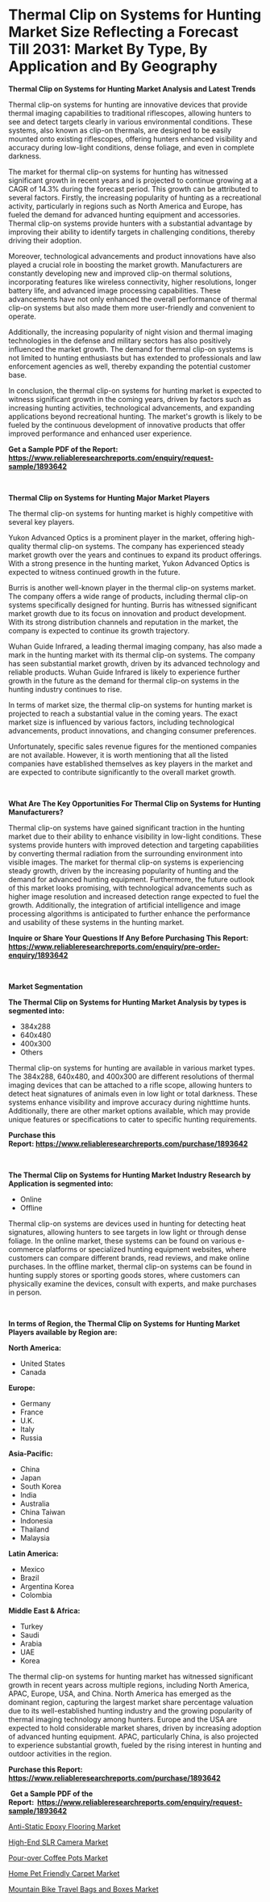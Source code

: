 <p><h1>Thermal Clip on Systems for Hunting Market Size Reflecting a Forecast Till 2031: Market By Type, By Application and By Geography</h1></p><p><strong>Thermal Clip on Systems for Hunting Market Analysis and Latest Trends</strong></p>
<p><p>Thermal clip-on systems for hunting are innovative devices that provide thermal imaging capabilities to traditional riflescopes, allowing hunters to see and detect targets clearly in various environmental conditions. These systems, also known as clip-on thermals, are designed to be easily mounted onto existing riflescopes, offering hunters enhanced visibility and accuracy during low-light conditions, dense foliage, and even in complete darkness.</p><p>The market for thermal clip-on systems for hunting has witnessed significant growth in recent years and is projected to continue growing at a CAGR of 14.3% during the forecast period. This growth can be attributed to several factors. Firstly, the increasing popularity of hunting as a recreational activity, particularly in regions such as North America and Europe, has fueled the demand for advanced hunting equipment and accessories. Thermal clip-on systems provide hunters with a substantial advantage by improving their ability to identify targets in challenging conditions, thereby driving their adoption.</p><p>Moreover, technological advancements and product innovations have also played a crucial role in boosting the market growth. Manufacturers are constantly developing new and improved clip-on thermal solutions, incorporating features like wireless connectivity, higher resolutions, longer battery life, and advanced image processing capabilities. These advancements have not only enhanced the overall performance of thermal clip-on systems but also made them more user-friendly and convenient to operate.</p><p>Additionally, the increasing popularity of night vision and thermal imaging technologies in the defense and military sectors has also positively influenced the market growth. The demand for thermal clip-on systems is not limited to hunting enthusiasts but has extended to professionals and law enforcement agencies as well, thereby expanding the potential customer base.</p><p>In conclusion, the thermal clip-on systems for hunting market is expected to witness significant growth in the coming years, driven by factors such as increasing hunting activities, technological advancements, and expanding applications beyond recreational hunting. The market's growth is likely to be fueled by the continuous development of innovative products that offer improved performance and enhanced user experience.</p></p>
<p><strong>Get a Sample PDF of the Report:&nbsp; <a href="https://www.reliableresearchreports.com/enquiry/request-sample/1893642">https://www.reliableresearchreports.com/enquiry/request-sample/1893642</a></strong></p>
<p>&nbsp;</p>
<p><strong>Thermal Clip on Systems for Hunting Major Market Players</strong></p>
<p><p>The thermal clip-on systems for hunting market is highly competitive with several key players. </p><p>Yukon Advanced Optics is a prominent player in the market, offering high-quality thermal clip-on systems. The company has experienced steady market growth over the years and continues to expand its product offerings. With a strong presence in the hunting market, Yukon Advanced Optics is expected to witness continued growth in the future. </p><p>Burris is another well-known player in the thermal clip-on systems market. The company offers a wide range of products, including thermal clip-on systems specifically designed for hunting. Burris has witnessed significant market growth due to its focus on innovation and product development. With its strong distribution channels and reputation in the market, the company is expected to continue its growth trajectory. </p><p>Wuhan Guide Infrared, a leading thermal imaging company, has also made a mark in the hunting market with its thermal clip-on systems. The company has seen substantial market growth, driven by its advanced technology and reliable products. Wuhan Guide Infrared is likely to experience further growth in the future as the demand for thermal clip-on systems in the hunting industry continues to rise. </p><p>In terms of market size, the thermal clip-on systems for hunting market is projected to reach a substantial value in the coming years. The exact market size is influenced by various factors, including technological advancements, product innovations, and changing consumer preferences. </p><p>Unfortunately, specific sales revenue figures for the mentioned companies are not available. However, it is worth mentioning that all the listed companies have established themselves as key players in the market and are expected to contribute significantly to the overall market growth.</p></p>
<p>&nbsp;</p>
<p><strong>What Are The Key Opportunities For Thermal Clip on Systems for Hunting Manufacturers?</strong></p>
<p><p>Thermal clip-on systems have gained significant traction in the hunting market due to their ability to enhance visibility in low-light conditions. These systems provide hunters with improved detection and targeting capabilities by converting thermal radiation from the surrounding environment into visible images. The market for thermal clip-on systems is experiencing steady growth, driven by the increasing popularity of hunting and the demand for advanced hunting equipment. Furthermore, the future outlook of this market looks promising, with technological advancements such as higher image resolution and increased detection range expected to fuel the growth. Additionally, the integration of artificial intelligence and image processing algorithms is anticipated to further enhance the performance and usability of these systems in the hunting market.</p></p>
<p><strong>Inquire or Share Your Questions If Any Before Purchasing This Report: <a href="https://www.reliableresearchreports.com/enquiry/pre-order-enquiry/1893642">https://www.reliableresearchreports.com/enquiry/pre-order-enquiry/1893642</a></strong></p>
<p>&nbsp;</p>
<p><strong>Market Segmentation</strong></p>
<p><strong>The Thermal Clip on Systems for Hunting Market Analysis by types is segmented into:</strong></p>
<p><ul><li>384x288</li><li>640x480</li><li>400x300</li><li>Others</li></ul></p>
<p><p>Thermal clip-on systems for hunting are available in various market types. The 384x288, 640x480, and 400x300 are different resolutions of thermal imaging devices that can be attached to a rifle scope, allowing hunters to detect heat signatures of animals even in low light or total darkness. These systems enhance visibility and improve accuracy during nighttime hunts. Additionally, there are other market options available, which may provide unique features or specifications to cater to specific hunting requirements.</p></p>
<p><strong>Purchase this Report:&nbsp;<a href="https://www.reliableresearchreports.com/purchase/1893642">https://www.reliableresearchreports.com/purchase/1893642</a></strong></p>
<p>&nbsp;</p>
<p><strong>The Thermal Clip on Systems for Hunting Market Industry Research by Application is segmented into:</strong></p>
<p><ul><li>Online</li><li>Offline</li></ul></p>
<p><p>Thermal clip-on systems are devices used in hunting for detecting heat signatures, allowing hunters to see targets in low light or through dense foliage. In the online market, these systems can be found on various e-commerce platforms or specialized hunting equipment websites, where customers can compare different brands, read reviews, and make online purchases. In the offline market, thermal clip-on systems can be found in hunting supply stores or sporting goods stores, where customers can physically examine the devices, consult with experts, and make purchases in person.</p></p>
<p>&nbsp;</p>
<p><strong>In terms of Region, the Thermal Clip on Systems for Hunting Market Players available by Region are:</strong></p>
<p>
    <p> <strong> North America: </strong>
        <ul>
            <li>United States</li>
            <li>Canada</li>
        </ul>
        </p> 
    <p> <strong> Europe: </strong>
        <ul>
            <li>Germany</li>
            <li>France</li>
            <li>U.K.</li>
            <li>Italy</li>
            <li>Russia</li>
        </ul>
        </p> 
    <p> <strong> Asia-Pacific: </strong>
        <ul>
            <li>China</li>
            <li>Japan</li>
            <li>South Korea</li>
            <li>India</li>
            <li>Australia</li>
            <li>China Taiwan</li>
            <li>Indonesia</li>
            <li>Thailand</li>
            <li>Malaysia</li>
        </ul>
        </p> 
    <p> <strong> Latin America: </strong>
        <ul>
            <li>Mexico</li>
            <li>Brazil</li>
            <li>Argentina Korea</li>
            <li>Colombia</li>
        </ul>
        </p> 
    <p> <strong> Middle East & Africa: </strong>
        <ul>
            <li>Turkey</li>
            <li>Saudi</li>
            <li>Arabia</li>
            <li>UAE</li>
            <li>Korea</li>
        </ul>
    </p>
    </p>
<p><p>The thermal clip-on systems for hunting market has witnessed significant growth in recent years across multiple regions, including North America, APAC, Europe, USA, and China. North America has emerged as the dominant region, capturing the largest market share percentage valuation due to its well-established hunting industry and the growing popularity of thermal imaging technology among hunters. Europe and the USA are expected to hold considerable market shares, driven by increasing adoption of advanced hunting equipment. APAC, particularly China, is also projected to experience substantial growth, fueled by the rising interest in hunting and outdoor activities in the region.</p></p>
<p><strong>Purchase this Report: <a href="https://www.reliableresearchreports.com/purchase/1893642">https://www.reliableresearchreports.com/purchase/1893642</a></strong></p>
<p>&nbsp;<strong>Get a Sample PDF of the Report:&nbsp;&nbsp;<a href="https://www.reliableresearchreports.com/enquiry/request-sample/1893642">https://www.reliableresearchreports.com/enquiry/request-sample/1893642</a></strong></p>
<p><strong></strong></p>
<p><p><a href="https://github.com/aasishrp01/Market-Research-Report-List-2/blob/main/anti-static-epoxy-flooring-market.md">Anti-Static Epoxy Flooring Market</a></p><p><a href="https://github.com/dringals/Market-Research-Report-List-2/blob/main/high-end-slr-camera-market.md">High-End SLR Camera Market</a></p><p><a href="https://github.com/aashishrp02/Market-Research-Report-List-1/blob/main/pour-over-coffee-pots-market.md">Pour-over Coffee Pots Market</a></p><p><a href="https://github.com/tamvrosiya/Market-Research-Report-List-2/blob/main/home-pet-friendly-carpet-market.md">Home Pet Friendly Carpet Market</a></p><p><a href="https://github.com/Paul14Anderson63/Market-Research-Report-List-2/blob/main/mountain-bike-travel-bags-and-boxes-market.md">Mountain Bike Travel Bags and Boxes Market</a></p></p>